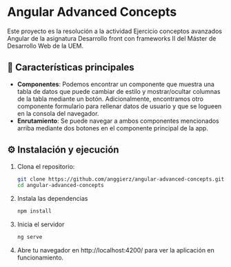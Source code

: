 # Angular Advanced Concepts

Este proyecto es la resolución a la actividad Ejercicio conceptos avanzados Angular de la asignatura Desarrollo front con frameworks II del Máster de Desarrollo Web de la UEM.

## 🚀 Características principales

- **Componentes**: Podemos encontrar un componente que muestra una tabla de datos que puede cambiar de estilo y mostrar/ocultar columnas de la tabla mediante un botón. Adicionalmente, encontramos otro componente formulario para rellenar datos de usuario y que se logueen en la consola del navegador.
- **Enrutamiento**: Se puede navegar a ambos componentes mencionados arriba mediante dos botones en el componente principal de la app.

## ⚙️ Instalación y ejecución

1. Clona el repositorio:

   ```bash
   git clone https://github.com/anggierz/angular-advanced-concepts.git
   cd angular-advanced-concepts
   ```
2. Instala las dependencias

    ```bash
    npm install
    ```

3. Inicia el servidor

    ```bash
    ng serve
    ```

4. Abre tu navegador en http://localhost:4200/ para ver la aplicación en funcionamiento.

